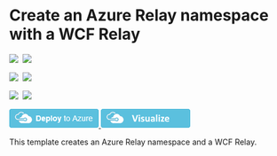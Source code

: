 # Create an Azure Relay namespace with a WCF Relay

<IMG SRC="https://azbotstorage.blob.core.windows.net/badges/201-azure-relay-create-wcfrelay/PublicLastTestDate.svg" />&nbsp;
<IMG SRC="https://azbotstorage.blob.core.windows.net/badges/201-azure-relay-create-wcfrelay/PublicDeployment.svg" />&nbsp;

<IMG SRC="https://azbotstorage.blob.core.windows.net/badges/201-azure-relay-create-wcfrelay/FairfaxLastTestDate.svg" />&nbsp;
<IMG SRC="https://azbotstorage.blob.core.windows.net/badges/201-azure-relay-create-wcfrelay/FairfaxDeployment.svg" />&nbsp;

<IMG SRC="https://azbotstorage.blob.core.windows.net/badges/201-azure-relay-create-wcfrelay/BestPracticeResult.svg" />&nbsp;
<IMG SRC="https://azbotstorage.blob.core.windows.net/badges/201-azure-relay-create-wcfrelay/CredScanResult.svg" />&nbsp;

<a href="https://portal.azure.com/#create/Microsoft.Template/uri/https%3A%2F%2Fraw.githubusercontent.com%2FAzure%2Fazure-quickstart-templates%2Fmaster%2F201-azure-relay-create-wcfrelay%2Fazuredeploy.json" target="_blank">
    <img src="https://raw.githubusercontent.com/Azure/azure-quickstart-templates/master/1-CONTRIBUTION-GUIDE/images/deploytoazure.png"/>
</a>

<a href="http://armviz.io/#/?load=https%3A%2F%2Fraw.githubusercontent.com%2FAzure%2Fazure-quickstart-templates%2Fmaster%2F201-azure-relay-create-wcfrelay%2Fazuredeploy.json" target="_blank">
    <img src="https://raw.githubusercontent.com/Azure/azure-quickstart-templates/master/1-CONTRIBUTION-GUIDE/images/visualizebutton.png"/>
</a>

This template creates an Azure Relay namespace and a WCF Relay.
